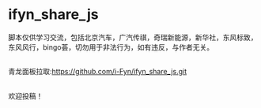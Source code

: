 # ifyn_share_js

脚本仅供学习交流，包括北京汽车，广汽传祺，奇瑞新能源，新华社，东风标致，东风风行，bingo荟，切勿用于非法行为，如有违反，与作者无关。



##


青龙面板拉取:https://github.com/i-Fyn/ifyn_share_js.git


##
欢迎投稿！
